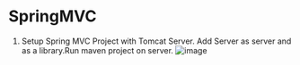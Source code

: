 # SpringMVC
1) Setup Spring MVC Project with Tomcat Server. Add Server as server and as a library.Run maven project on server.
   ![image](https://github.com/pranjalisingh1201/SpringMVC/assets/75729195/4fe76343-46da-4346-a5bd-4fb802f33ba5)

